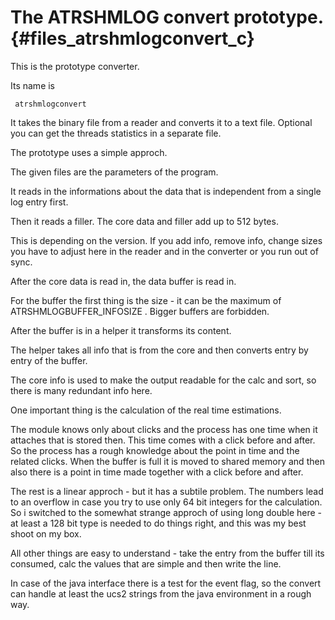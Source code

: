 The ATRSHMLOG convert prototype.  {#files_atrshmlogconvert_c}
====================================

This is the prototype converter.

Its name is

     atrshmlogconvert


It takes  the binary file from a reader and converts it to a text file.
Optional you can get the threads statistics in a separate file.

The prototype uses a simple approch.

The given files are the parameters of the program.

It reads in the informations about the data that is independent
from a single log entry first.

Then it reads a filler. The core data and filler add up to 512 bytes.

This is depending on the version. If you add info, remove info, change sizes
you have to adjust here in the reader and in the converter
or you run out of sync.

After the core data is read in, the data buffer is read in.

For the buffer the first thing is the size - it can be the maximum
of ATRSHMLOGBUFFER_INFOSIZE . Bigger buffers are forbidden.

After the buffer is in a helper it transforms its content.

The helper takes all info that is from the core and then
converts entry by entry of the buffer.

The core info is used to make the output readable for the calc and sort,
so there is many  redundant info here.

One important thing is the calculation of the real time estimations.

The module knows only about clicks and the process has one time when it
attaches that is stored then. This time comes with a click
before and after. So the process has a rough knowledge about
the point in time and the related clicks.
When the buffer is full it is moved to shared memory and then also
there is a point in time made together with a click before and after.

The rest is a linear approch - but it has a subtile problem.
The numbers lead to an overflow in case you try to use only 64 bit
integers for the calculation. So i switched to the somewhat strange
approch of using long double here - at least a 128 bit type is needed
to do things right, and this was my best shoot on my box.

All other things are easy to understand - take the entry from the buffer
till its consumed, calc the values that are simple and then
write the line.

In case of the java interface there is a test for the event flag, so
the convert can handle at least the ucs2 strings from the
java environment in a rough way.


